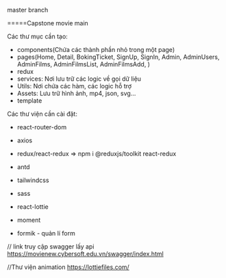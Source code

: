 master branch

=====Capstone movie main

Các thư mục cần tạo:

- components(Chứa các thành phần nhỏ trong một page)
- pages(Home, Detail, BokingTicket, SignUp, SignIn, Admin, AdminUsers, AdminFilms, AdminFilmsList, AdminFilmsAdd, )
- redux
- services: Nơi lưu trữ các logic về gọi dữ liệu
- Utils: Nơi chứa các hàm, các logic hỗ trợ
- Assets: Lưu trữ hình ảnh, mp4, json, svg...
- template

Các thư viện cần cài đặt:

- react-router-dom
- axios
- redux/react-redux => npm i @reduxjs/toolkit react-redux

- antd
- tailwindcss
- sass
- react-lottie
- moment
- formik - quản lí form

// link truy cập swagger lấy api
https://movienew.cybersoft.edu.vn/swagger/index.html

//Thư viện animation
https://lottiefiles.com/
